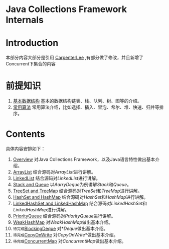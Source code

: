 # Java Collections Framework Internals

# Introduction

本部分内容大部分是引用 [CarpenterLee](http://www.cnblogs.com/CarpenterLee/) ,有部分做了修改，并且新增了Concurrent下集合的内容

# 前提知识

1. [基本数据结构](https://github.com/yr0918/ocean/blob/master/doc/java.collect/java.collect.datastructure.md) 基本的数据结构链表、栈、队列、树、图等的介绍。
2. [常用算法](https://github.com/yr0918/ocean/blob/master/doc/java.collect/java.collect.algorithm.md) 常用算法介绍，比如选择、插入、冒泡、希尔、堆、快速、归并等排序。

# Contents

具体内容安排如下：

1. [Overview](https://github.com/yr0918/ocean/blob/master/doc/java.collect/1-Overview.md) 对Java Collections Framework，以及Java语言特性做出基本介绍。
2. [ArrayList](https://github.com/yr0918/ocean/blob/master/doc/java.collect/2-ArrayList.md) 结合源码对*ArrayList*进行讲解。
3. [LinkedList](https://github.com/yr0918/ocean/blob/master/doc/java.collect/3-LinkedList.md) 结合源码对*LinkedList*进行讲解。
4. [Stack and Queue](https://github.com/yr0918/ocean/blob/master/doc/java.collect/4-Stack%20and%20Queue.md) 以*AarryDeque*为例讲解*Stack*和*Queue*。
5. [TreeSet and TreeMap](https://github.com/yr0918/ocean/blob/master/doc/java.collect/5-TreeSet%20and%20TreeMap.md) 结合源码对*TreeSet*和*TreeMap*进行讲解。
6. [HashSet and HashMap](https://github.com/yr0918/ocean/blob/master/doc/java.collect/6-HashSet%20and%20HashMap.md) 结合源码对*HashSet*和*HashMap*进行讲解。
7. [LinkedHashSet and LinkedHashMap](https://github.com/yr0918/ocean/blob/master/doc/java.collect/7-LinkedHashSet%20and%20LinkedHashMap.md) 结合源码对*LinkedHashSet*和*LinkedHashMap*进行讲解。
8. [PriorityQueue](https://github.com/yr0918/ocean/blob/master/doc/java.collect/8-PriorityQueue.md) 结合源码对*PriorityQueue*进行讲解。
9. [WeakHashMap](https://github.com/yr0918/ocean/blob/master/doc/java.collect/9-WeakHashMap.md) 对*WeakHashMap*做出基本介绍。
10. `待完成`[BlockingDeque](https://github.com/yr0918/ocean/blob/master/doc/java.collect/java.concurrent.BlockingDeque.md) 对\**Deque*做出基本介绍。
11. `待完成`[CopyOnWrite](https://github.com/yr0918/ocean/blob/master/doc/java.collect/java.concurrent.CopyOnWrite.md) 对*CopyOnWrite*\*做出基本介绍。
12. `待完成`[ConcurrentMap](https://github.com/yr0918/ocean/blob/master/doc/java.collect/java.concurrent.ConcurrentMap.md) 对*ConcurrentMap*做出基本介绍。
